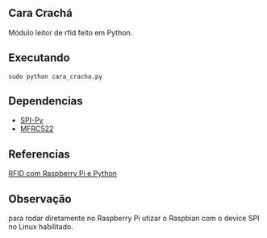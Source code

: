## Cara Crachá
Módulo leitor de rfid feito em Python.

## Executando
```
sudo python cara_cracha.py
```

## Dependencias
* [SPI-Py](https://github.com/lthiery/SPI-Py)
* [MFRC522](https://github.com/mxgxw/MFRC522-python)

## Referencias
[RFID com Raspberry Pi e Python](http://www.embarcados.com.br/rfid-raspberry-pi-python/)

## Observação
para rodar diretamente no Raspberry Pi utizar o Raspbian com o device SPI no Linux habilitado.
